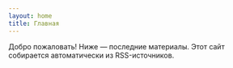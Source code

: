 ```yaml
---
layout: home
title: Главная
---
```

Добро пожаловать! Ниже — последние материалы. Этот сайт собирается автоматически из RSS-источников.
